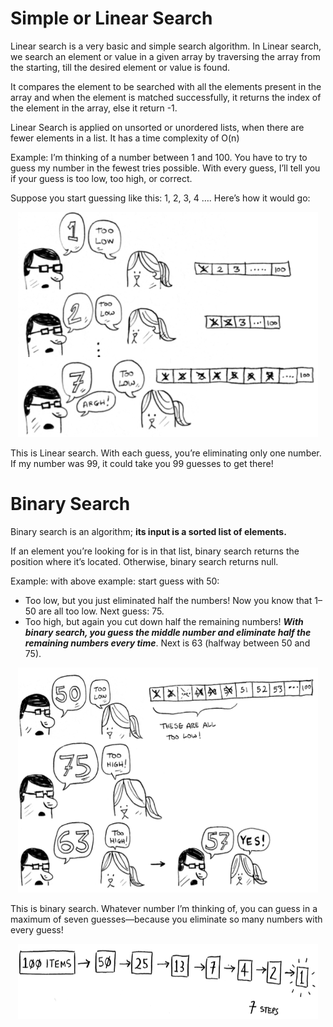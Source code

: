 # Simple or Linear Search

Linear search is a very basic and simple search algorithm. In Linear search, we search an element or value in a given array by traversing the array from the starting, till the desired element or value is found.

It compares the element to be searched with all the elements present in the array and when the element is matched successfully, it returns the index of the element in the array, else it return -1.

Linear Search is applied on unsorted or unordered lists, when there are fewer elements in a list. It has a time complexity of O(n)

Example: I’m thinking of a number between 1 and 100. You have to try to guess my number in the fewest tries possible. With every guess, I’ll tell you if your guess is too low, too high, or correct.

Suppose you start guessing like this: 1, 2, 3, 4 …. Here’s how it would go:

<p align = "center">
    <img src = "../../res/images/binary-search/1.png" width="480" height="360">
</p>

This is Linear search. With each guess, you’re eliminating only one number. If my number was 99, it could take you 99 guesses to get there!

# Binary Search

Binary search is an algorithm; <b>its input is a sorted list of elements.</b>

If an element you’re looking for is in that list, binary search returns the position where it’s located. Otherwise, binary search returns null.

Example: with above example: start guess with 50:

* Too low, but you just eliminated half the numbers! Now you know that 1–50 are all too low. Next guess: 75.
* Too high, but again you cut down half the remaining numbers! <b><i>With binary search, you guess the middle number and eliminate half the remaining numbers every time</b></i>. Next is 63 (halfway between 50 and 75).

<p align = "center">
    <img src = "../../res/images/binary-search/2.png" width="480" height="360">
</p>

This is binary search. Whatever number I’m thinking of, you can guess in a maximum of seven guesses—because you eliminate so many numbers with every guess!

<p align = "center">
    <img src = "../../res/images/binary-search/3.png" width="480" height="120">
</p>
